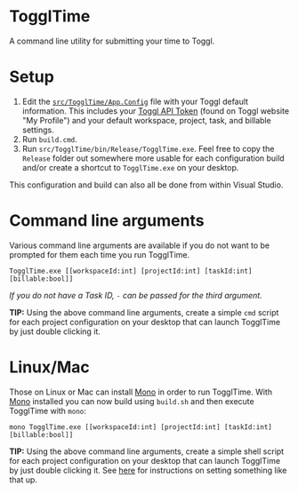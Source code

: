 # TogglTime
A command line utility for submitting your time to Toggl.

# Setup

1. Edit the [`src/TogglTime/App.Config`](https://github.com/kspearrin/TogglTime/blob/master/src/TogglTime/App.config) file with your Toggl default information. This includes your [Toggl API Token](https://toggl.com/app/profile) (found on Toggl website "My Profile") and your default workspace, project, task, and billable settings.
2. Run `build.cmd`.
3. Run `src/TogglTime/bin/Release/TogglTime.exe`. Feel free to copy the `Release` folder out somewhere more usable for each configuration build and/or create a shortcut to `TogglTime.exe` on your desktop.

This configuration and build can also all be done from within Visual Studio.

# Command line arguments

Various command line arguments are available if you do not want to be prompted for them each time you run TogglTime.

`TogglTime.exe [[workspaceId:int] [projectId:int] [taskId:int] [billable:bool]]`

*If you do not have a Task ID, `-` can be passed for the third argument.*

**TIP:** Using the above command line arguments, create a simple `cmd` script for each project configuration on your desktop that can launch TogglTime by just double clicking it.

# Linux/Mac

Those on Linux or Mac can install [Mono](http://www.mono-project.com/download/) in order to run TogglTime. With [Mono](http://www.mono-project.com/download/) installed you can now build using `build.sh` and then execute TogglTime with `mono`:

`mono TogglTime.exe [[workspaceId:int] [projectId:int] [taskId:int] [billable:bool]]`

**TIP:** Using the above command line arguments, create a simple shell script for each project configuration on your desktop that can launch TogglTime by just double clicking it. See [here](http://stackoverflow.com/questions/5125907/how-to-run-a-shell-script-in-os-x-by-double-clicking) for instructions on setting something like that up.
